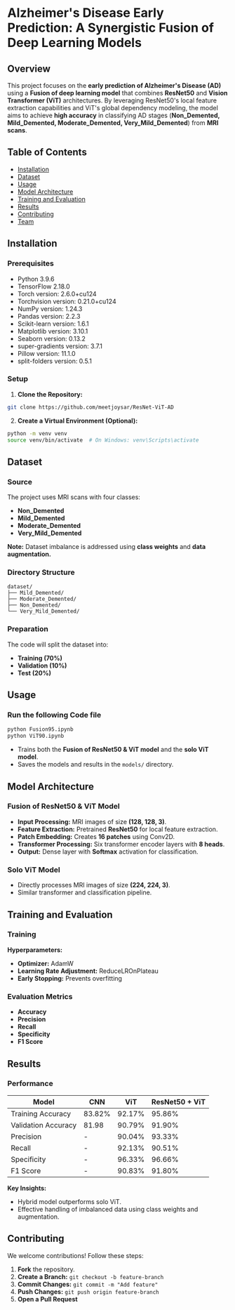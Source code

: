 # Alzheimer's Disease Early Prediction: A Synergistic Fusion of Deep Learning Models

## Overview
This project focuses on the **early prediction of Alzheimer's Disease (AD)** using a **Fusion of deep learning model** that combines **ResNet50** and **Vision Transformer (ViT)** architectures. By leveraging ResNet50's local feature extraction capabilities and ViT's global dependency modeling, the model aims to achieve **high accuracy** in classifying AD stages (**Non_Demented, Mild_Demented, Moderate_Demented, Very_Mild_Demented**) from **MRI scans**.

## Table of Contents
- [Installation](#installation)
- [Dataset](#dataset)
- [Usage](#usage)
- [Model Architecture](#model-architecture)
- [Training and Evaluation](#training-and-evaluation)
- [Results](#results)
- [Contributing](#contributing)
- [Team](#team)

## Installation

### Prerequisites
- Python 3.9.6
- TensorFlow 2.18.0
- Torch version: 2.6.0+cu124
- Torchvision version: 0.21.0+cu124
- NumPy version: 1.24.3
- Pandas version: 2.2.3
- Scikit-learn version: 1.6.1
- Matplotlib version: 3.10.1
- Seaborn version: 0.13.2
- super-gradients version: 3.7.1
- Pillow version: 11.1.0
- split-folders version: 0.5.1

### Setup
1. **Clone the Repository:**
```bash
git clone https://github.com/meetjoysar/ResNet-ViT-AD
```

2. **Create a Virtual Environment (Optional):**
```bash
python -m venv venv
source venv/bin/activate  # On Windows: venv\Scripts\activate
```

## Dataset

### Source
The project uses MRI scans with four classes:
- **Non_Demented**
- **Mild_Demented**
- **Moderate_Demented**
- **Very_Mild_Demented**

**Note:** Dataset imbalance is addressed using **class weights** and **data augmentation.**

### Directory Structure
```
dataset/
├── Mild_Demented/
├── Moderate_Demented/
├── Non_Demented/
└── Very_Mild_Demented/
```

### Preparation
The code will split the dataset into:
- **Training (70%)**
- **Validation (10%)**
- **Test (20%)**

## Usage

### Run the following Code file
```bash
python Fusion95.ipynb
python ViT90.ipynb
```
- Trains both the **Fusion of ResNet50 & ViT model** and the **solo ViT model**.
- Saves the models and results in the `models/` directory.


## Model Architecture

  ### **Fusion of ResNet50 & ViT Model**
- **Input Processing:** MRI images of size **(128, 128, 3)**.
- **Feature Extraction:** Pretrained **ResNet50** for local feature extraction.
- **Patch Embedding:** Creates **16 patches** using Conv2D.
- **Transformer Processing:** Six transformer encoder layers with **8 heads**.
- **Output:** Dense layer with **Softmax** activation for classification.

### **Solo ViT Model**
- Directly processes MRI images of size **(224, 224, 3)**.
- Similar transformer and classification pipeline.

## Training and Evaluation

### Training
**Hyperparameters:**
- **Optimizer:** AdamW
- **Learning Rate Adjustment:** ReduceLROnPlateau
- **Early Stopping:** Prevents overfitting

### Evaluation Metrics
- **Accuracy**
- **Precision**
- **Recall**
- **Specificity**
- **F1 Score**

## Results

### Performance
| Model                  | CNN      | ViT     | ResNet50 + ViT |
|------------------------|----------|---------|----------------|
| Training Accuracy	     | 83.82%	  | 92.17%	| 95.86%         |
| Validation Accuracy	   | 81.98	  | 90.79%	| 91.90%         |
| Precision	             | -	      | 90.04%	| 93.33%         |
| Recall	               | -	      | 92.13%	| 90.51%         |
| Specificity	           | -	      | 96.33%	| 96.66%         |
| F1 Score	             | -	      | 90.83%	| 91.80%         |

**Key Insights:**
- Hybrid model outperforms solo ViT.
- Effective handling of imbalanced data using class weights and augmentation.

## Contributing
We welcome contributions! Follow these steps:
1. **Fork** the repository.
2. **Create a Branch:** `git checkout -b feature-branch`
3. **Commit Changes:** `git commit -m "Add feature"`
4. **Push Changes:** `git push origin feature-branch`
5. **Open a Pull Request**
